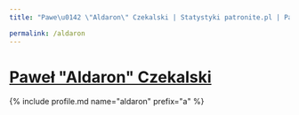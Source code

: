 ```yaml
---
title: "Pawe\u0142 \"Aldaron\" Czekalski | Statystyki patronite.pl | Patromierz"

permalink: /aldaron
---
```


# [Paweł "Aldaron" Czekalski](https://patronite.pl/aldaron)

{% include profile.md name="aldaron" prefix="a" %}
